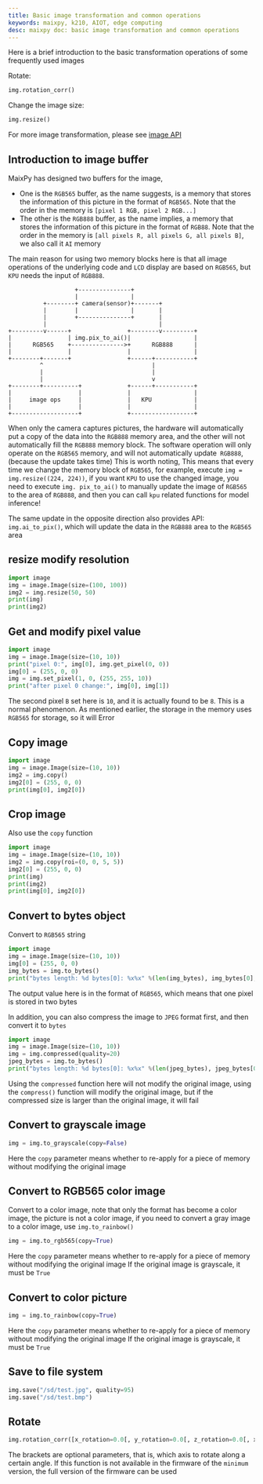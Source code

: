 ```yaml
---
title: Basic image transformation and common operations
keywords: maixpy, k210, AIOT, edge computing
desc: maixpy ​​doc: basic image transformation and common operations
---
```



Here is a brief introduction to the basic transformation operations of some frequently used images

Rotate:

```python
img.rotation_corr()
```

Change the image size:

```python
img.resize()
```

For more image transformation, please see [image API](./../../../api_reference/machine_vision/image/image.md)

## Introduction to image buffer

MaixPy has designed two buffers for the image,
* One is the `RGB565` buffer, as the name suggests, is a memory that stores the information of this picture in the format of `RGB565`. Note that the order in the memory is `[pixel 1 RGB, pixel 2 RGB...]`
* The other is the `RGB888` buffer, as the name implies, a memory that stores the information of this picture in the format of `RGB88`. Note that the order in the memory is `[all pixels R, all pixels G, all pixels B]`, we also call it `AI` memory

The main reason for using two memory blocks here is that all image operations of the underlying code and `LCD` display are based on `RGB565`, but `KPU` needs the input of `RGB888`.

```
                   +---------------+
                   |               |
          +--------+ camera(sensor)+-------+
          |        |               |       |
          |        +---------------+       |
          |                                |
+---------v------+                +--------v---------+
|                | img.pix_to_ai()|                  |
|      RGB565    +--------------->+      RGB888      |
|                |                |                  |
+--------+-------+                +------+-----------+
         ^                               |
         |                               |
         |                               v
+--------+----------+             +------+-----------+
|                   |             |                  |
|     image ops     |             |   KPU            |
|                   |             |                  |
+-------------------+             +------------------+

```



When only the camera captures pictures, the hardware will automatically put a copy of the data into the `RGB888` memory area, and the other will not automatically fill the `RGB888` memory block. The software operation will only operate on the `RGB565` memory, and will not automatically update` RGB888`, (because the update takes time) This is worth noting,
This means that every time we change the memory block of `RGB565`, for example, execute `img = img.resize((224, 224))`, if you want `KPU` to use the changed image, you need to execute `img. pix_to_ai()` to manually update the image of `RGB565` to the area of ​​`RGB888`, and then you can call `kpu` related functions for model inference!

The same update in the opposite direction also provides API: `img.ai_to_pix()`, which will update the data in the `RGB888` area to the `RGB565` area


## resize modify resolution

```python
import image
img = image.Image(size=(100, 100))
img2 = img.resize(50, 50)
print(img)
print(img2)
```

## Get and modify pixel value

```python
import image
img = image.Image(size=(10, 10))
print("pixel 0:", img[0], img.get_pixel(0, 0))
img[0] = (255, 0, 0)
img = img.set_pixel(1, 0, (255, 255, 10))
print("after pixel 0 change:", img[0], img[1])
```

The second pixel `B` set here is `10`, and it is actually found to be `8`. This is a normal phenomenon. As mentioned earlier, the storage in the memory uses `RGB565` for storage, so it will Error


## Copy image

```python
import image
img = image.Image(size=(10, 10))
img2 = img.copy()
img2[0] = (255, 0, 0)
print(img[0], img2[0])
```


## Crop image

Also use the `copy` function

```python
import image
img = image.Image(size=(10, 10))
img2 = img.copy(roi=(0, 0, 5, 5))
img2[0] = (255, 0, 0)
print(img)
print(img2)
print(img[0], img2[0])
```


## Convert to bytes object

Convert to `RGB565` string

```python
import image
img = image.Image(size=(10, 10))
img[0] = (255, 0, 0)
img_bytes = img.to_bytes()
print("bytes length: %d bytes[0]: %x%x" %(len(img_bytes), img_bytes[0], img_bytes[1]))
```
The output value here is in the format of `RGB565`, which means that one pixel is stored in two bytes

In addition, you can also compress the image to `JPEG` format first, and then convert it to `bytes`
```python
import image
img = image.Image(size=(10, 10))
img = img.compressed(quality=20)
jpeg_bytes = img.to_bytes()
print("bytes length: %d bytes[0]: %x%x" %(len(jpeg_bytes), jpeg_bytes[0], jpeg_bytes[1]))
```

Using the `compressed` function here will not modify the original image, using the `compress()` function will modify the original image, but if the compressed size is larger than the original image, it will fail



## Convert to grayscale image

```python
img = img.to_grayscale(copy=False)
```

Here the `copy` parameter means whether to re-apply for a piece of memory without modifying the original image

## Convert to RGB565 color image

Convert to a color image, note that only the format has become a color image, the picture is not a color image, if you need to convert a gray image to a color image, use `img.to_rainbow()`

```python
img = img.to_rgb565(copy=True)
```

Here the `copy` parameter means whether to re-apply for a piece of memory without modifying the original image
If the original image is grayscale, it must be `True`

## Convert to color picture

```python
img = img.to_rainbow(copy=True)
```

Here the `copy` parameter means whether to re-apply for a piece of memory without modifying the original image
If the original image is grayscale, it must be `True`

## Save to file system

```python
img.save("/sd/test.jpg", quality=95)
img.save("/sd/test.bmp")
```


## Rotate

```python
img.rotation_corr([x_rotation=0.0[, y_rotation=0.0[, z_rotation=0.0[, x_translation=0.0[, y_translation=0.0[, zoom=1.0]]]]]])
```

The brackets are optional parameters, that is, which axis to rotate along a certain angle. If this function is not available in the firmware of the `minimum` version, the full version of the firmware can be used
